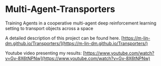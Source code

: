 # Multi-Agent-Transporters
Training Agents in a cooperative multi-agent deep reinforcement learning setting to transport objects across a space

A detailed description of this project can be found here.
[https://m-lin-dm.github.io/Transporters/](https://m-lin-dm.github.io/Transporters/)

Youtube video presenting my results:
[https://www.youtube.com/watch?v=Gv-8X6tNPNw](https://www.youtube.com/watch?v=Gv-8X6tNPNw)
